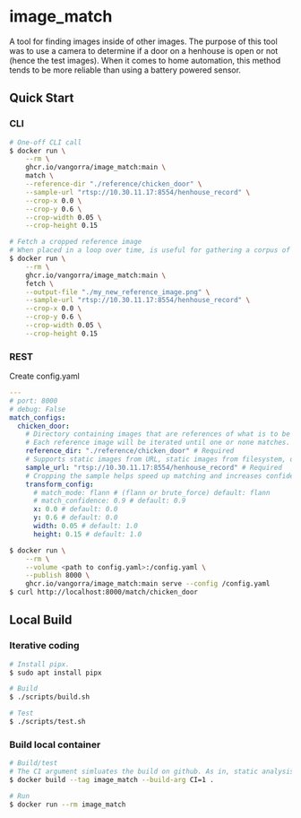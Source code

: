 # image_match

A tool for finding images inside of other images.
The purpose of this tool was to use a camera to determine if a door on a henhouse
is open or not (hence the test images). When it comes to home automation, this method tends to be more 
reliable than using a battery powered sensor.

## Quick Start

### CLI
```sh
# One-off CLI call
$ docker run \
    --rm \
    ghcr.io/vangorra/image_match:main \
    match \
    --reference-dir "./reference/chicken_door" \
    --sample-url "rtsp://10.30.11.17:8554/henhouse_record" \
    --crop-x 0.0 \
    --crop-y 0.6 \
    --crop-width 0.05 \
    --crop-height 0.15

# Fetch a cropped reference image
# When placed in a loop over time, is useful for gathering a corpus of reference images.
$ docker run \
    --rm \
    ghcr.io/vangorra/image_match:main \
    fetch \
    --output-file "./my_new_reference_image.png" \
    --sample-url "rtsp://10.30.11.17:8554/henhouse_record" \
    --crop-x 0.0 \
    --crop-y 0.6 \
    --crop-width 0.05 \
    --crop-height 0.15
```

### REST
Create config.yaml
```yaml
---
# port: 8000
# debug: False
match_configs:
  chicken_door:
    # Directory containing images that are references of what is to be searched for.
    # Each reference image will be iterated until one or none matches.
    reference_dir: "./reference/chicken_door" # Required
    # Supports static images from URL, static images from filesystem, or RTSP streams (grabs first frame).
    sample_url: "rtsp://10.30.11.17:8554/henhouse_record" # Required
    # Cropping the sample helps speed up matching and increases confidence in matches.
    transform_config:
      # match_mode: flann # (flann or brute_force) default: flann 
      # match_confidence: 0.9 # default: 0.9
      x: 0.0 # default: 0.0
      y: 0.6 # default: 0.0
      width: 0.05 # default: 1.0
      height: 0.15 # default: 1.0
```

```sh
$ docker run \
    --rm \
    --volume <path to config.yaml>:/config.yaml \
    --publish 8000 \
    ghcr.io/vangorra/image_match:main serve --config /config.yaml
$ curl http://localhost:8000/match/chicken_door
```


## Local Build

### Iterative coding
```sh
# Install pipx.
$ sudo apt install pipx

# Build
$ ./scripts/build.sh

# Test
$ ./scripts/test.sh
```

### Build local container

```sh
# Build/test
# The CI argument simluates the build on github. As in, static analysis will check code but not change it.
$ docker build --tag image_match --build-arg CI=1 .

# Run
$ docker run --rm image_match
```
